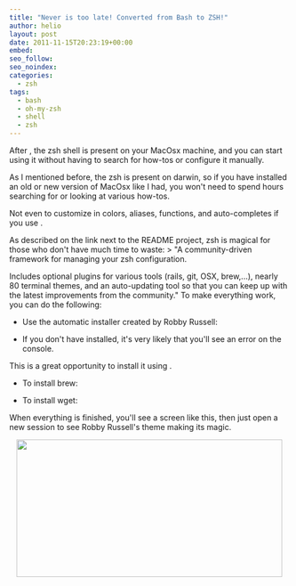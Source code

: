 ```yaml
---
title: "Never is too late! Converted from Bash to ZSH!"
author: helio
layout: post
date: 2011-11-15T20:23:19+00:00
embed: 
seo_follow: 
seo_noindex: 
categories:
  - zsh
tags:
  - bash
  - oh-my-zsh
  - shell
  - zsh
---
```


After , the zsh shell is present on your MacOsx machine, and you can start using it without having to search for how-tos or configure it manually.

As I mentioned before, the zsh is present on darwin, so if you have installed an old or new version of MacOsx like I had, you won't need to spend hours searching for or looking at various how-tos.

Not even to customize in colors, aliases, functions, and auto-completes if you use .

As described on the link next to the README project, zsh is magical for those who don't have much time to waste: > "A community-driven framework for managing your zsh configuration.

Includes optional plugins for various tools (rails, git, OSX, brew,...), nearly 80 terminal themes, and an auto-updating tool so that you can keep up with the latest improvements from the community." To make everything work, you can do the following:

 - Use the automatic installer created by Robby Russell:

 - If you don't have installed, it's very likely that you'll see an error on the console.

This is a great opportunity to install it using .

 - To install brew:

 - To install wget:

When everything is finished, you'll see a screen like this, then just open a new session to see Robby Russell's theme making its magic. 
<p style="text-align: center">
 <a href="/uploads/2011/11/Screen-Shot-2011-11-15-at-10.35.50-AM1.png"><img class="aligncenter size-full wp-image-415" src="/uploads/2011/11/Screen-Shot-2011-11-15-at-10.35.50-AM1.png" alt="" width="478" height="247" srcset="/uploads/2011/11/Screen-Shot-2011-11-15-at-10.35.50-AM1.png 671w, /uploads/2011/11/Screen-Shot-2011-11-15-at-10.35.50-AM1-300x155.png 300w" sizes="(max-width: 478px) 100vw, 478px" /></a> 
</p>
 &nbsp;